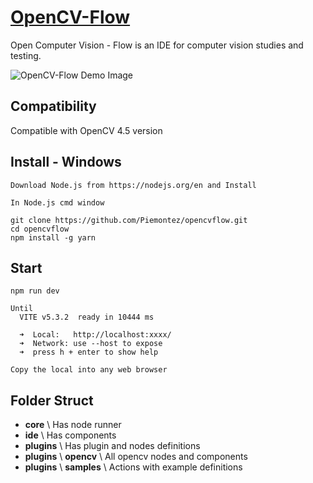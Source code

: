 # [OpenCV-Flow](http://opencvflow.org/)

Open Computer Vision - Flow is an IDE for computer vision studies and testing.

![OpenCV-Flow Demo Image](./sample.png)

## Compatibility

Compatible with OpenCV 4.5 version

## Install - Windows
```
Download Node.js from https://nodejs.org/en and Install
```
```
In Node.js cmd window

git clone https://github.com/Piemontez/opencvflow.git
cd opencvflow
npm install -g yarn
```

## Start
```
npm run dev

Until
  VITE v5.3.2  ready in 10444 ms

  ➜  Local:   http://localhost:xxxx/
  ➜  Network: use --host to expose
  ➜  press h + enter to show help

Copy the local into any web browser

```

## Folder Struct

* **core** \ Has node runner
* **ide** \ Has components
* **plugins** \ Has plugin and nodes definitions
* **plugins** \ **opencv** \ All opencv nodes and components
* **plugins** \ **samples** \ Actions with example definitions
